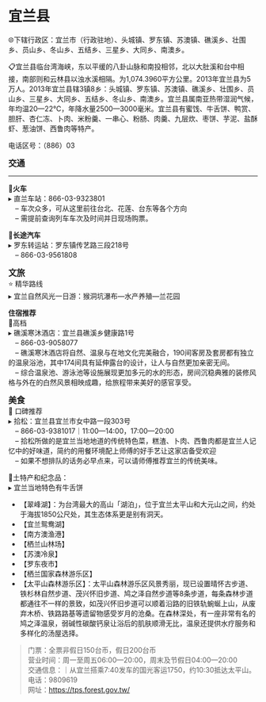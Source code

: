 # 宜兰县  
🌐下辖行政区：宜兰市（行政驻地）、头城镇、罗东镇、苏澳镇、礁溪乡、壮围乡、员山乡、冬山乡、五结乡、三星乡、大同乡、南澳乡。  

📋宜兰县临台湾海峡，东以平缓的八卦山脉和南投相邻，北以大肚溪和台中相接，南部则和云林县以浊水溪相隔。为1,074.3960平方公里。2013年宜兰县为5万人。2013年宜兰县辖3镇8乡：头城镇、罗东镇、苏澳镇、礁溪乡、壮围乡、员山乡、三星乡、大同乡、五结乡、冬山乡、南澳乡。宜兰县属南亚热带湿润气候，年均温20—22℃，年降水量2500—3000毫米。宜兰县有蜜饯、牛舌饼、鸭赏、胆肝、杏仁冻、卜肉、米粉羹、一串心、粉肠、肉羹、九层炊、枣饼、芋泥、盐酥虾、葱油饼、西鲁肉等特产。  

电话区号：（886）03  

<big>**交通**</big>  
***  
🚈**火车**  
▸ 直兰车站：866-03-9323801  
　– 车次众多，可从这里前往台北、花莲、台东等各个方向  
　– 需提前查询列车车次及时间并日现场购票。  

🚌**长途汽车**  
▸ 罗东转运站：罗东镇传艺路三段218号  
　– 866-03-9561808  

<big>**文旅**</big>  
⭐ 精华路线  
▸ 宜兰自然风光一日游：猴洞坑瀑布—水产养殖—兰花园  

**住宿推荐**  
🏨高档  
▸ 礁溪寒沐酒店：宜兰县礁溪乡健康路1号  
　– 866-03-9058077  
　– 礁溪寒沐酒店将自然、温泉与在地文化完美融合，190间客房及套房都有独立的温泉浴池，其中174间具有延伸露台的设计，让人与自然更加亲密无间。  
　– 综合温泉池、游泳池等设施展现更加多元的水的形态，房间沉稳典雅的装修风格与外在的白然风景相映成趣，给旅程带来美好的感官享受。  

<big>**美食**</big>  
🏮 口碑推荐  
▸ 拾松：宜兰县宜兰市女中路一段303号  
　– 866-03-9381017｜11:00—14:00，17:00—20:00  
　– 拾松所做的是宜兰当地地道的传统特色菜，糕渣、卜肉、西鲁肉都是宜兰人记忆中的好味道，简约的用餐环境配上师傅的好手艺让这家店备受欢迎  
　– 如果不想排队的话务必早点来，可以请师傅推荐宜兰的传统美味。  

🧊土特产和纪念品：  
▸ 宜兰当地特色有牛舌饼  

* 【翠峰湖】：为台湾最大的高山「湖泊」，位于宜兰太平山和大元山之间，约处于海拔1850公尺处，其生态体系更是别有洞天。  
* 【宜兰鸳鸯湖】  
* 【南方澳渔港】  
* 【栖兰山林场】  
* 【苏澳冷泉】  
* 【罗东夜市】  
* 【栖兰国家森林游乐区】  
* 【太平山森林游乐区】：太平山森林游乐区风景秀丽，现已设置晴怀古步道、铁杉林自然步道、茂兴怀旧步道、鸠之泽自然步道等8条步道，每条森林步道都通往不一样的景致，如茂兴怀旧步道可以顺着沿路的旧铁轨蜿蜒上山，从废弃木桥、铁路路基等遗留物感受岁月的沧桑。在森林深处，有一座非常有名的鸠之泽温泉，弱碱性碳酸钙泉让浴后的肌肤顺滑无比，温泉还提供水疗服务和多样化的汤屋选择。  
> 门票：全票非假日150台币，假日200台币  
> 营业时间：周一至周五06:00—20:00，周末及节假日04:00—20:00  
> 交通信息：｜从宜兰搭乘7:40发车的国光客运1750，约10:30抵达太平山。  
> 电话：9809619  
> 网址：<a href="http://tps.forest.gov.tw" target="_blank">https://tps.forest.gov.tw/</a>  
